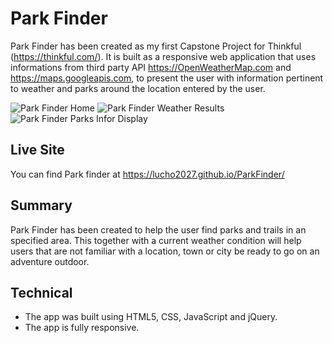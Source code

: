 # Park Finder
Park Finder has been created as my first Capstone Project for Thinkful (https://thinkful.com/). It is built as a responsive web application that uses informations from third party API  https://OpenWeatherMap.com and https://maps.googleapis.com, to present the user with information pertinent to weather and parks around the location entered by the user. 

![Park Finder Home](https://github.com/Lucho2027/ParkFinder/blob/master/Web%20site%20Pictures/HomePage.JPG)
![Park Finder Weather Results](https://github.com/Lucho2027/ParkFinder/blob/master/Web%20site%20Pictures/Weather%26Map.JPG)
![Park Finder Parks Infor Display](https://github.com/Lucho2027/ParkFinder/blob/master/Web%20site%20Pictures/ResultsInfodisplay.JPG)


## Live Site
You can find Park finder at  https://lucho2027.github.io/ParkFinder/


## Summary
Park Finder has been created to help the user find parks and trails in an specified area. This  together with a current weather condition will help users that are not familiar with a location, town or city be ready to go on an adventure outdoor. 




## Technical
* The app was built using HTML5, CSS, JavaScript and jQuery.
* The app is fully responsive.